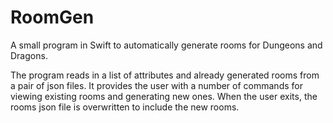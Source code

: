 # RoomGen
A small program in Swift to automatically generate rooms for Dungeons and Dragons.

The program reads in a list of attributes and already generated rooms from a pair of json files. It provides the user with a number of commands for viewing existing rooms and generating new ones. When the user exits, the rooms json file is overwritten to include the new rooms.

